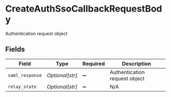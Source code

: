 # CreateAuthSsoCallbackRequestBody

Authentication request object


## Fields

| Field                         | Type                          | Required                      | Description                   |
| ----------------------------- | ----------------------------- | ----------------------------- | ----------------------------- |
| `saml_response`               | *Optional[str]*               | :heavy_minus_sign:            | Authentication request object |
| `relay_state`                 | *Optional[str]*               | :heavy_minus_sign:            | N/A                           |
